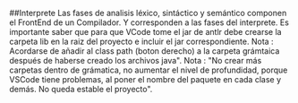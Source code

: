 ##Interprete
Las fases de analisis léxico, sintáctico y semántico componen el FrontEnd de un Compilador. Y corresponden a las fases del interprete.
Es importante saber que para que VCode tome el jar de antlr debe crearse la carpeta lib en la raiz del proyecto e incluir el jar correspondiente. 
Nota : Acordarse de añadir al class path (boton derecho)  a la carpeta grámtaica después de haberse creado los archivos java".
Nota : "No crear más carpetas dentro de grámatica, no aumentar el nivel de profundidad, porque VSCode tiene problemas, al poner el nombre del paquete en cada clase y demás. No queda estable el proyecto".